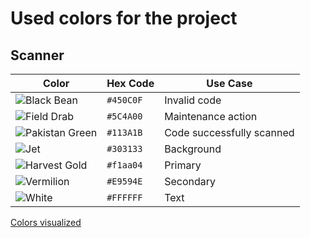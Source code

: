 # Used colors for the project

## Scanner

| Color                                                                  | Hex Code  | Use Case                  |
| ---------------------------------------------------------------------- | --------- | ------------------------- |
| ![Black Bean](https://via.placeholder.com/15/450C0F/000000?text=+)     | `#450C0F` | Invalid code              |
| ![Field Drab](https://via.placeholder.com/15/5C4A00/000000?text=+)     | `#5C4A00` | Maintenance action        |
| ![Pakistan Green](https://via.placeholder.com/15/113A1B/000000?text=+) | `#113A1B` | Code successfully scanned |
| ![Jet](https://via.placeholder.com/15/303133/000000?text=+)            | `#303133` | Background                |
| ![Harvest Gold](https://via.placeholder.com/15/f1aa04/000000?text=+)   | `#f1aa04` | Primary                   |
| ![Vermilion](https://via.placeholder.com/15/e9594e/000000?text=+)      | `#E9594E` | Secondary                 |
| ![White](https://via.placeholder.com/15/FFFFFF/000000?text=+)          | `#FFFFFF` | Text                      |

[Colors visualized](https://coolors.co/450c0f-5c4a00-113a1b-303133-ffffff-f1aa04-e9594e)